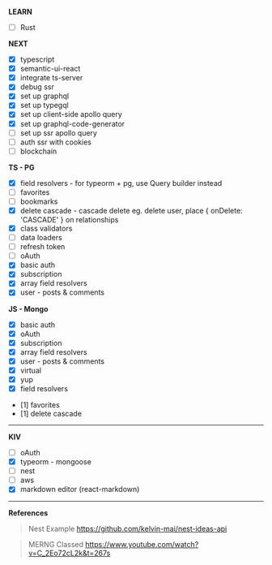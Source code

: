 **LEARN**

- [ ] Rust

**NEXT**

- [x] typescript
- [x] semantic-ui-react
- [x] integrate ts-server
- [x] debug ssr
- [x] set up graphql
- [x] set up typegql
- [x] set up client-side apollo query
- [x] set up graphql-code-generator
- [ ] set up ssr apollo query
- [ ] auth ssr with cookies
- [ ] blockchain

**TS - PG**

- [x] field resolvers - for typeorm + pg, use Query builder instead
- [ ] favorites
- [ ] bookmarks
- [x] delete cascade - cascade delete eg. delete user, place { onDelete: 'CASCADE' } on relationships
- [x] class validators
- [ ] data loaders
- [ ] refresh token
- [ ] oAuth
- [x] basic auth
- [x] subscription
- [x] array field resolvers
- [x] user - posts & comments

**JS - Mongo**

- [x] basic auth
- [x] oAuth
- [x] subscription
- [x] array field resolvers
- [x] user - posts & comments
- [x] virtual
- [x] yup
- [x] field resolvers
- [1] favorites
- [1] delete cascade

---

**KIV**

- [ ] oAuth
- [x] typeorm - mongoose
- [ ] nest
- [ ] aws
- [x] markdown editor (react-markdown)

---

**References**

> Nest Example
> https://github.com/kelvin-mai/nest-ideas-api

> MERNG Classed
> https://www.youtube.com/watch?v=C_2Eo72cL2k&t=267s
